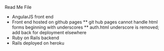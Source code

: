 Read Me File

* AngularJS front end
* Front end hosted on github pages
** git hub pages cannot handle html forms beginning with underscores
** auth.html underscore is removed; add back for deployment elsewhere
* Ruby on Rails backend
* Rails deployed on heroku
